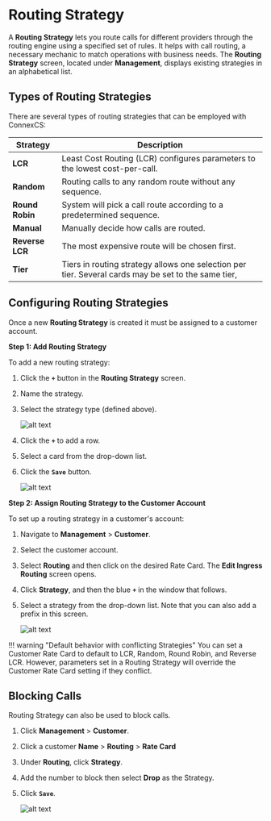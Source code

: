# Routing Strategy

A **Routing Strategy** lets you route calls for different providers through the routing engine using a specified set of rules. It helps with call routing, a necessary mechanic to match operations with business needs. The **Routing Strategy** screen, located under **Management**, displays existing strategies in an alphabetical list. 

## Types of Routing Strategies
There are several types of routing strategies that can be employed with ConnexCS:

| Strategy  | Description     |
|----------|-------------|
| **LCR** |    Least Cost Routing (LCR) configures parameters to the lowest cost-per-call. |
| **Random** |    Routing calls to any random route without any sequence. |
| **Round Robin** |    System will pick a call route according to a predetermined sequence. |
| **Manual** |    Manually decide how calls are routed.|
| **Reverse LCR** |    The most expensive route will be chosen first. |
| **Tier** |    Tiers in routing strategy allows one selection per tier. Several cards may be set to the same tier, |



## Configuring Routing Strategies
Once a new **Routing Strategy** is created it must be assigned to a customer account. 

**Step 1: Add Routing Strategy**

To add a new routing strategy:

1. Click the **`+`** button in the **Routing Strategy** screen.
2. Name the strategy.
3. Select the strategy type (defined above). 

    ![alt text][routing-strategy2]   

4. Click the **`+`** to add a row.
5. Select a card from the drop-down list.
6. Click the **`Save`** button.

    ![alt text][routing-strategy3]

**Step 2: Assign Routing Strategy to the Customer Account**

To set up a routing strategy in a customer's account:

1. Navigate to **Management** > **Customer**.
2. Select the customer account.
3. Select **Routing** and then click on the desired Rate Card. The **Edit Ingress Routing** screen opens.
5. Click **Strategy**, and then the blue **`+`** in the window that follows.
6. Select a strategy from the drop-down list.  Note that you can also add a prefix in this screen.

    ![alt text][routing-strategy6]

!!! warning "Default behavior with conflicting Strategies"
    You can set a Customer Rate Card to default to LCR, Random, Round Robin, and Reverse LCR. However, parameters set in a Routing Strategy will override the Customer Rate Card setting if they conflict.


## Blocking Calls

Routing Strategy can also be used to block calls. 

1. Click **Management** > **Customer**.
1. Click a customer **Name** > **Routing** > **Rate Card**
2. Under **Routing**, click **Strategy**.
3. Add the number to block then select **Drop** as the Strategy.
4. Click **`Save`**.

    ![alt text][Blocking-Calls-2]

[routing-strategy2]: /customer/img/88.png "routing-strategy2"
[routing-strategy3]: /customer/img/89.png "routing-strategy3"
[routing-strategy6]: /customer/img/92.png "routing-strategy6"
[blocking-calls-2]: /customer/img/98.png "Blocking-Calls-2"
